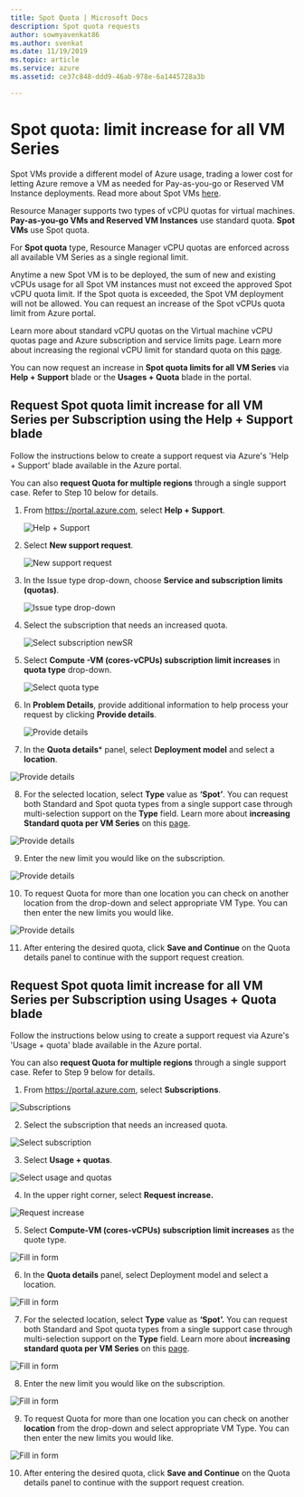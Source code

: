 ```yaml
---
title: Spot Quota | Microsoft Docs
description: Spot quota requests
author: sowmyavenkat86
ms.author: svenkat
ms.date: 11/19/2019
ms.topic: article
ms.service: azure
ms.assetid: ce37c848-ddd9-46ab-978e-6a1445728a3b

---
```

# Spot quota: limit increase for all VM Series

Spot VMs provide a different model of Azure usage, trading a lower cost for letting Azure remove a VM as needed for Pay-as-you-go or Reserved VM Instance deployments. Read more about Spot VMs [here](https://docs.microsoft.com/azure/virtual-machine-scale-sets/use-spot).

Resource Manager supports two types of vCPU quotas for virtual machines. **Pay-as-you-go VMs and Reserved VM Instances** use standard quota. **Spot VMs** use Spot quota. 

For **Spot quota** type, Resource Manager vCPU quotas are enforced across all available VM Series as a single regional limit.

Anytime a new Spot VM is to be deployed, the sum of new and existing vCPUs usage for all Spot VM instances must not exceed the approved Spot vCPU quota limit. If the Spot quota is exceeded, the Spot VM deployment will not be allowed. You can request an increase of the Spot vCPUs quota limit from Azure portal. 

Learn more about standard vCPU quotas on the Virtual machine vCPU quotas page and Azure subscription and service limits page. Learn more about increasing the regional vCPU limit for standard quota on this [page](https://docs.microsoft.com/azure/azure-portal/supportability/regional-quota-requests).

You can now request an increase in **Spot quota limits for all VM Series** via **Help + Support** blade or the **Usages + Quota** blade in the portal.

## Request Spot quota limit increase for all VM Series per Subscription using the Help + Support blade

Follow the instructions below to create a support request via Azure's 'Help + Support' blade available in the Azure portal.

You can also **request Quota for multiple regions** through a single support case. Refer to Step 10 below for details. 


1. From https://portal.azure.com, select **Help + Support**.

   ![Help + Support](./media/resource-manager-core-quotas-request/helpsupport.png)
 
2.  Select **New support request**. 

     ![New support request](./media/resource-manager-core-quotas-request/newsupportrequest.png)

3. In the Issue type drop-down, choose **Service and subscription limits (quotas)**.

   ![Issue type drop-down](./media/resource-manager-core-quotas-request/issuetypedropdown.png)

4. Select the subscription that needs an increased quota.

   ![Select subscription newSR](./media/resource-manager-core-quotas-request/select-subscription-sr.png)
   
5. Select **Compute -VM (cores-vCPUs) subscription  limit increases** in **quota type** drop-down. 

   ![Select quota type](./media/resource-manager-core-quotas-request/select-quota-type.png)

6. In **Problem Details**, provide additional information to help process your request by clicking **Provide details**.

   ![Provide details](./media/resource-manager-core-quotas-request/provide-details.png)
   
7.	In the **Quota details*** panel, select **Deployment model** and select a **location**.

![Provide details](./media/resource-manager-core-quotas-request/3-7.png)

8. For the selected location, select **Type** value as **‘Spot’**. You can request both Standard and Spot quota types from a single support case through multi-selection support on the **Type** field. Learn more about **increasing Standard quota per VM Series** on this [page](https://docs.microsoft.com/azure/azure-portal/supportability/per-vm-quota-requests).

![Provide details](./media/resource-manager-core-quotas-request/3-8.png)

9.	Enter the new limit you would like on the subscription. 
 
 ![Provide details](./media/resource-manager-core-quotas-request/3-9.png)

10.	To request Quota for more than one location you can check on another location from the drop-down and select appropriate VM Type. You can then enter the new limits you would like.

![Provide details](./media/resource-manager-core-quotas-request/3-10.png)

11. After entering the desired quota, click **Save and Continue** on the Quota details panel to continue with the support request creation.

## Request Spot quota limit increase for all VM Series per Subscription using Usages + Quota blade

Follow the instructions below using to create a support request via Azure's 'Usage + quota' blade available in the Azure portal.

You can also **request Quota for multiple regions** through a single support case. Refer to Step 9 below for details. 

1.	From https://portal.azure.com, select **Subscriptions**.

 ![Subscriptions](./media/resource-manager-core-quotas-request/subscriptions.png)

2.	Select the subscription that needs an increased quota.

 ![Select subscription](./media/resource-manager-core-quotas-request/select-subscription.png)

3.	Select **Usage + quotas**.

 ![Select usage and quotas](./media/resource-manager-core-quotas-request/select-usage-quotas.png)

4.	In the upper right corner, select **Request increase.**

   ![Request increase](./media/resource-manager-core-quotas-request/request-increase.png)

5.	Select **Compute-VM (cores-vCPUs) subscription limit increases** as the quote type.

  ![Fill in form](./media/resource-manager-core-quotas-request/select-quota-type.png)

6.	In the **Quota details** panel, select Deployment model and select a location.

  ![Fill in form](./media/resource-manager-core-quotas-request/3-2-6.png)
 
7.	For the selected location, select **Type** value as **‘Spot’.** You can request both Standard and Spot quota types from a single support case through multi-selection support on the **Type** field. Learn more about **increasing standard quota per VM Series** on this [page](https://docs.microsoft.com/azure/azure-portal/supportability/per-vm-quota-requests).

  ![Fill in form](./media/resource-manager-core-quotas-request/3-2-7.png)
 
8.	Enter the new limit you would like on the subscription.

  ![Fill in form](./media/resource-manager-core-quotas-request/3-2-8.png)
 
9.	To request Quota for more than one location you can check on another **location** from the drop-down and select appropriate VM Type. You can then enter the new limits you would like.

  ![Fill in form](./media/resource-manager-core-quotas-request/3-2-9.png)
 
10. After entering the desired quota, click **Save and Continue** on the Quota details panel to continue with the support request creation.


